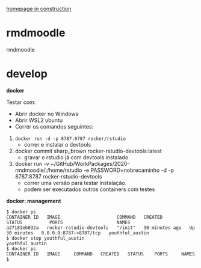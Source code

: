 [homepage in construction](https://jpcaveiro.github.io/rmdmoodle/)

# rmdmoodle

rmdmoodle

# develop

**docker**

Testar com:

- Abrir docker no Windows
- Abrir WSL2 ubuntu
- Correr os comandos seguintes:


1. `docker run -d -p 8787:8787 rocker/rstudio`
   - correr e instalar o devtools
2. docker commit sharp_brown rocker-rstudio-devtools:latest
   - gravar o rstudio já com devtools instalado 
3. docker run -v ~/GitHub/WorkPackages/2020-rmdmoodle/:/home/rstudio -e PASSWORD=nobrecaminho -d -p 8787:8787 rocker-rstudio-devtools
   - correr uma versão para testar instalação.
   - podem ser executados outros containers com testes

**docker: management**

```
$ docker ps
CONTAINER ID   IMAGE                     COMMAND   CREATED          STATUS          PORTS                    NAMES
a27181eb032a   rocker-rstudio-devtools   "/init"   30 minutes ago   Up 30 minutes   0.0.0.0:8787->8787/tcp   youthful_austin
$ docker stop youthful_austin
youthful_austin
$ docker ps
CONTAINER ID   IMAGE     COMMAND   CREATED   STATUS    PORTS     NAMES
$
```

 
